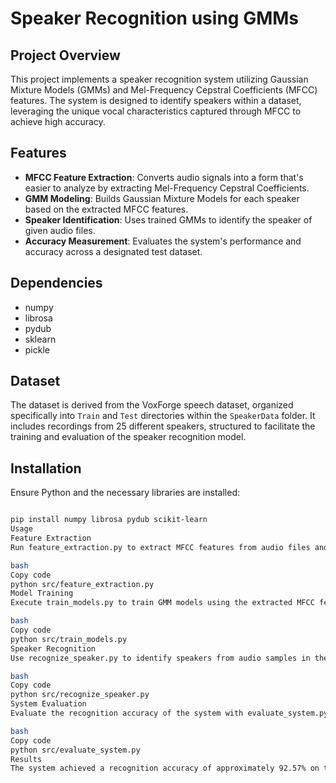 # Speaker Recognition using GMMs

## Project Overview

This project implements a speaker recognition system utilizing Gaussian Mixture Models (GMMs) and Mel-Frequency Cepstral Coefficients (MFCC) features. The system is designed to identify speakers within a dataset, leveraging the unique vocal characteristics captured through MFCC to achieve high accuracy.

## Features

- **MFCC Feature Extraction**: Converts audio signals into a form that's easier to analyze by extracting Mel-Frequency Cepstral Coefficients.
- **GMM Modeling**: Builds Gaussian Mixture Models for each speaker based on the extracted MFCC features.
- **Speaker Identification**: Uses trained GMMs to identify the speaker of given audio files.
- **Accuracy Measurement**: Evaluates the system's performance and accuracy across a designated test dataset.

## Dependencies

- numpy
- librosa
- pydub
- sklearn
- pickle

## Dataset

The dataset is derived from the VoxForge speech dataset, organized specifically into `Train` and `Test` directories within the `SpeakerData` folder. It includes recordings from 25 different speakers, structured to facilitate the training and evaluation of the speaker recognition model.

## Installation

Ensure Python and the necessary libraries are installed:

```bash

pip install numpy librosa pydub scikit-learn
Usage
Feature Extraction
Run feature_extraction.py to extract MFCC features from audio files and save them for training and testing:

bash
Copy code
python src/feature_extraction.py
Model Training
Execute train_models.py to train GMM models using the extracted MFCC features:

bash
Copy code
python src/train_models.py
Speaker Recognition
Use recognize_speaker.py to identify speakers from audio samples in the test set:

bash
Copy code
python src/recognize_speaker.py
System Evaluation
Evaluate the recognition accuracy of the system with evaluate_system.py, which tests the model across the entire test dataset and outputs the accuracy:

bash
Copy code
python src/evaluate_system.py
Results
The system achieved a recognition accuracy of approximately 92.57% on the test dataset. This high accuracy demonstrates the effectiveness of GMMs in handling speaker variability and capturing distinct vocal features.
